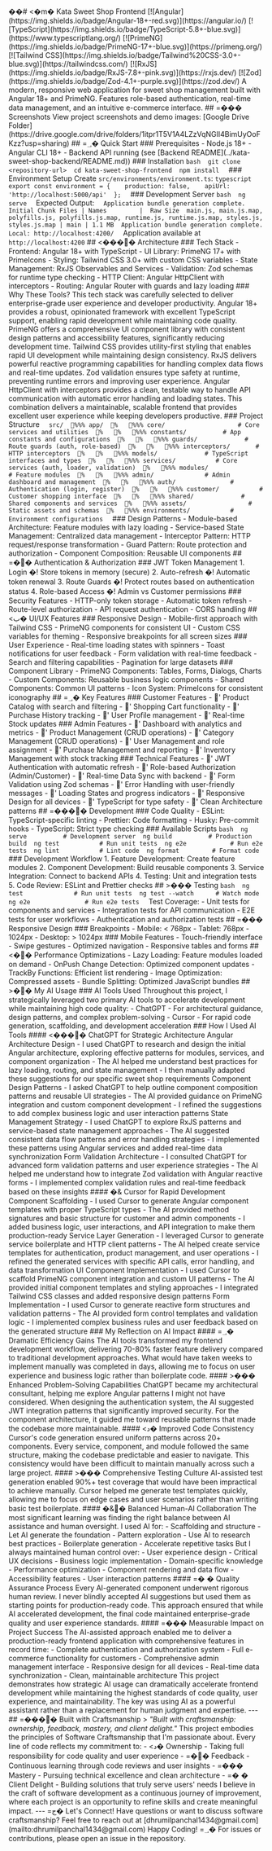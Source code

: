 ��#   <�m�  K a t a   S w e e t   S h o p   F r o n t e n d 
 
 
 
 [ ! [ A n g u l a r ] ( h t t p s : / / i m g . s h i e l d s . i o / b a d g e / A n g u l a r - 1 8 + - r e d . s v g ) ] ( h t t p s : / / a n g u l a r . i o / ) 
 
 [ ! [ T y p e S c r i p t ] ( h t t p s : / / i m g . s h i e l d s . i o / b a d g e / T y p e S c r i p t - 5 . 8 + - b l u e . s v g ) ] ( h t t p s : / / w w w . t y p e s c r i p t l a n g . o r g / ) 
 
 [ ! [ P r i m e N G ] ( h t t p s : / / i m g . s h i e l d s . i o / b a d g e / P r i m e N G - 1 7 + - b l u e . s v g ) ] ( h t t p s : / / p r i m e n g . o r g / ) 
 
 [ ! [ T a i l w i n d   C S S ] ( h t t p s : / / i m g . s h i e l d s . i o / b a d g e / T a i l w i n d % 2 0 C S S - 3 . 0 + - b l u e . s v g ) ] ( h t t p s : / / t a i l w i n d c s s . c o m / ) 
 
 [ ! [ R x J S ] ( h t t p s : / / i m g . s h i e l d s . i o / b a d g e / R x J S - 7 . 8 + - p i n k . s v g ) ] ( h t t p s : / / r x j s . d e v / ) 
 
 [ ! [ Z o d ] ( h t t p s : / / i m g . s h i e l d s . i o / b a d g e / Z o d - 4 . 1 + - p u r p l e . s v g ) ] ( h t t p s : / / z o d . d e v / ) 
 
 
 
 A   m o d e r n ,   r e s p o n s i v e   w e b   a p p l i c a t i o n   f o r   s w e e t   s h o p   m a n a g e m e n t   b u i l t   w i t h   A n g u l a r   1 8 +   a n d   P r i m e N G .   F e a t u r e s   r o l e - b a s e d   a u t h e n t i c a t i o n ,   r e a l - t i m e   d a t a   m a n a g e m e n t ,   a n d   a n   i n t u i t i v e   e - c o m m e r c e   i n t e r f a c e . 
 
 
 
 # #   =���  S c r e e n s h o t s 
 
 
 
 V i e w   p r o j e c t   s c r e e n s h o t s   a n d   d e m o   i m a g e s :   [ G o o g l e   D r i v e   F o l d e r ] ( h t t p s : / / d r i v e . g o o g l e . c o m / d r i v e / f o l d e r s / 1 i t p r 1 T 5 V 1 A 4 L Z z V q N G l I 4 B i m U y O o F K z z ? u s p = s h a r i n g ) 
 
 
 
 # #   =؀�  Q u i c k   S t a r t 
 
 
 
 # # #   P r e r e q u i s i t e s 
 
 
 
 -   N o d e . j s   1 8 + 
 
 -   A n g u l a r   C L I   1 8 + 
 
 -   B a c k e n d   A P I   r u n n i n g   ( s e e   [ B a c k e n d   R E A D M E ] ( . . / k a t a - s w e e t - s h o p - b a c k e n d / R E A D M E . m d ) ) 
 
 
 
 # # #   I n s t a l l a t i o n 
 
 
 
 ` ` ` b a s h 
 
 g i t   c l o n e   < r e p o s i t o r y - u r l > 
 
 c d   k a t a - s w e e t - s h o p - f r o n t e n d 
 
 n p m   i n s t a l l 
 
 ` ` ` 
 
 
 
 # # #   E n v i r o n m e n t   S e t u p 
 
 
 
 C r e a t e   ` s r c / e n v i r o n m e n t s / e n v i r o n m e n t . t s ` : 
 
 
 
 ` ` ` t y p e s c r i p t 
 
 e x p o r t   c o n s t   e n v i r o n m e n t   =   { 
 
     p r o d u c t i o n :   f a l s e , 
 
     a p i U r l :   ' h t t p : / / l o c a l h o s t : 5 0 0 0 / a p i ' 
 
 } ; 
 
 ` ` ` 
 
 
 
 # # #   D e v e l o p m e n t   S e r v e r 
 
 
 
 ` ` ` b a s h 
 
 n g   s e r v e 
 
 ` ` ` 
 
 
 
 * * E x p e c t e d   O u t p u t : * * 
 
 
 
 ` ` ` 
 
 A p p l i c a t i o n   b u n d l e   g e n e r a t i o n   c o m p l e t e .   I n i t i a l   C h u n k   F i l e s   |   N a m e s                   |     R a w   S i z e 
 
 m a i n . j s ,   m a i n . j s . m a p ,   p o l y f i l l s . j s ,   p o l y f i l l s . j s . m a p ,   r u n t i m e . j s ,   r u n t i m e . j s . m a p ,   s t y l e s . j s ,   s t y l e s . j s . m a p   |   m a i n   |   1 . 1   M B 
 
 A p p l i c a t i o n   b u n d l e   g e n e r a t i o n   c o m p l e t e . 
 
 L o c a l :   h t t p : / / l o c a l h o s t : 4 2 0 0 / 
 
 ` ` ` 
 
 
 
 A p p l i c a t i o n   a v a i l a b l e   a t   ` h t t p : / / l o c a l h o s t : 4 2 0 0 ` 
 
 
 
 # #   <����  A r c h i t e c t u r e 
 
 
 
 # # #   T e c h   S t a c k 
 
 
 
 -   * * F r o n t e n d * * :   A n g u l a r   1 8 +   w i t h   T y p e S c r i p t 
 
 -   * * U I   L i b r a r y * * :   P r i m e N G   1 7 +   w i t h   P r i m e I c o n s 
 
 -   * * S t y l i n g * * :   T a i l w i n d   C S S   3 . 0 +   w i t h   c u s t o m   C S S   v a r i a b l e s 
 
 -   * * S t a t e   M a n a g e m e n t * * :   R x J S   O b s e r v a b l e s   a n d   S e r v i c e s 
 
 -   * * V a l i d a t i o n * * :   Z o d   s c h e m a s   f o r   r u n t i m e   t y p e   c h e c k i n g 
 
 -   * * H T T P   C l i e n t * * :   A n g u l a r   H t t p C l i e n t   w i t h   i n t e r c e p t o r s 
 
 -   * * R o u t i n g * * :   A n g u l a r   R o u t e r   w i t h   g u a r d s   a n d   l a z y   l o a d i n g 
 
 
 
 # # #   W h y   T h e s e   T o o l s ? 
 
 
 
 T h i s   t e c h   s t a c k   w a s   c a r e f u l l y   s e l e c t e d   t o   d e l i v e r   * * e n t e r p r i s e - g r a d e   u s e r   e x p e r i e n c e * *   a n d   * * d e v e l o p e r   p r o d u c t i v i t y * * .   * * A n g u l a r   1 8 + * *   p r o v i d e s   a   r o b u s t ,   o p i n i o n a t e d   f r a m e w o r k   w i t h   e x c e l l e n t   T y p e S c r i p t   s u p p o r t ,   e n a b l i n g   r a p i d   d e v e l o p m e n t   w h i l e   m a i n t a i n i n g   c o d e   q u a l i t y .   * * P r i m e N G * *   o f f e r s   a   c o m p r e h e n s i v e   U I   c o m p o n e n t   l i b r a r y   w i t h   c o n s i s t e n t   d e s i g n   p a t t e r n s   a n d   a c c e s s i b i l i t y   f e a t u r e s ,   s i g n i f i c a n t l y   r e d u c i n g   d e v e l o p m e n t   t i m e .   * * T a i l w i n d   C S S * *   p r o v i d e s   u t i l i t y - f i r s t   s t y l i n g   t h a t   e n a b l e s   r a p i d   U I   d e v e l o p m e n t   w h i l e   m a i n t a i n i n g   d e s i g n   c o n s i s t e n c y .   * * R x J S * *   d e l i v e r s   p o w e r f u l   r e a c t i v e   p r o g r a m m i n g   c a p a b i l i t i e s   f o r   h a n d l i n g   c o m p l e x   d a t a   f l o w s   a n d   r e a l - t i m e   u p d a t e s .   * * Z o d   v a l i d a t i o n * *   e n s u r e s   t y p e   s a f e t y   a t   r u n t i m e ,   p r e v e n t i n g   r u n t i m e   e r r o r s   a n d   i m p r o v i n g   u s e r   e x p e r i e n c e .   * * A n g u l a r   H t t p C l i e n t   w i t h   i n t e r c e p t o r s * *   p r o v i d e s   a   c l e a n ,   t e s t a b l e   w a y   t o   h a n d l e   A P I   c o m m u n i c a t i o n   w i t h   a u t o m a t i c   e r r o r   h a n d l i n g   a n d   l o a d i n g   s t a t e s .   T h i s   c o m b i n a t i o n   d e l i v e r s   a   m a i n t a i n a b l e ,   s c a l a b l e   f r o n t e n d   t h a t   p r o v i d e s   e x c e l l e n t   u s e r   e x p e r i e n c e   w h i l e   k e e p i n g   d e v e l o p e r s   p r o d u c t i v e . 
 
 
 
 # # #   P r o j e c t   S t r u c t u r e 
 
 
 
 ` ` ` 
 
 s r c / 
 
 % % %  a p p / 
 
 %      % % %  c o r e /                                         #   C o r e   s e r v i c e s   a n d   u t i l i t i e s 
 
 %      %      % % %  c o n s t a n t s /                     #   A p p   c o n s t a n t s   a n d   c o n f i g u r a t i o n s 
 
 %      %      % % %  g u a r d s /                           #   R o u t e   g u a r d s   ( a u t h ,   r o l e - b a s e d ) 
 
 %      %      % % %  i n t e r c e p t o r s /               #   H T T P   i n t e r c e p t o r s 
 
 %      %      % % %  m o d e l s /                           #   T y p e S c r i p t   i n t e r f a c e s   a n d   t y p e s 
 
 %      %      % % %  s e r v i c e s /                       #   C o r e   s e r v i c e s   ( a u t h ,   l o a d e r ,   v a l i d a t i o n ) 
 
 %      % % %  m o d u l e s /                                 #   F e a t u r e   m o d u l e s 
 
 %      %      % % %  a d m i n /                             #   A d m i n   d a s h b o a r d   a n d   m a n a g e m e n t 
 
 %      %      % % %  a u t h /                               #   A u t h e n t i c a t i o n   ( l o g i n ,   r e g i s t e r ) 
 
 %      %      % % %  c u s t o m e r /                       #   C u s t o m e r   s h o p p i n g   i n t e r f a c e 
 
 %      %      % % %  s h a r e d /                           #   S h a r e d   c o m p o n e n t s   a n d   s e r v i c e s 
 
 %      % % %  a s s e t s /                                   #   S t a t i c   a s s e t s   a n d   s c h e m a s 
 
 %      % % %  e n v i r o n m e n t s /                       #   E n v i r o n m e n t   c o n f i g u r a t i o n s 
 
 ` ` ` 
 
 
 
 # # #   D e s i g n   P a t t e r n s 
 
 
 
 -   * * M o d u l e - b a s e d   A r c h i t e c t u r e * * :   F e a t u r e   m o d u l e s   w i t h   l a z y   l o a d i n g 
 
 -   * * S e r v i c e - b a s e d   S t a t e   M a n a g e m e n t * * :   C e n t r a l i z e d   d a t a   m a n a g e m e n t 
 
 -   * * I n t e r c e p t o r   P a t t e r n * * :   H T T P   r e q u e s t / r e s p o n s e   t r a n s f o r m a t i o n 
 
 -   * * G u a r d   P a t t e r n * * :   R o u t e   p r o t e c t i o n   a n d   a u t h o r i z a t i o n 
 
 -   * * C o m p o n e n t   C o m p o s i t i o n * * :   R e u s a b l e   U I   c o m p o n e n t s 
 
 
 
 # #   =��  A u t h e n t i c a t i o n   &   A u t h o r i z a t i o n 
 
 
 
 # # #   J W T   T o k e n   M a n a g e m e n t 
 
 
 
 1 .   * * L o g i n * *   �!  S t o r e   t o k e n s   i n   m e m o r y   ( s e c u r e ) 
 
 2 .   * * A u t o - r e f r e s h * *   �!  A u t o m a t i c   t o k e n   r e n e w a l 
 
 3 .   * * R o u t e   G u a r d s * *   �!  P r o t e c t   r o u t e s   b a s e d   o n   a u t h e n t i c a t i o n   s t a t u s 
 
 4 .   * * R o l e - b a s e d   A c c e s s * *   �!  A d m i n   v s   C u s t o m e r   p e r m i s s i o n s 
 
 
 
 # # #   S e c u r i t y   F e a t u r e s 
 
 
 
 -   H T T P - o n l y   t o k e n   s t o r a g e 
 
 -   A u t o m a t i c   t o k e n   r e f r e s h 
 
 -   R o u t e - l e v e l   a u t h o r i z a t i o n 
 
 -   A P I   r e q u e s t   a u t h e n t i c a t i o n 
 
 -   C O R S   h a n d l i n g 
 
 
 
 # #   <ب�  U I / U X   F e a t u r e s 
 
 
 
 # # #   R e s p o n s i v e   D e s i g n 
 
 
 
 -   * * M o b i l e - f i r s t   a p p r o a c h * *   w i t h   T a i l w i n d   C S S 
 
 -   * * P r i m e N G   c o m p o n e n t s * *   f o r   c o n s i s t e n t   U I 
 
 -   * * C u s t o m   C S S   v a r i a b l e s * *   f o r   t h e m i n g 
 
 -   * * R e s p o n s i v e   b r e a k p o i n t s * *   f o r   a l l   s c r e e n   s i z e s 
 
 
 
 # # #   U s e r   E x p e r i e n c e 
 
 
 
 -   * * R e a l - t i m e   l o a d i n g   s t a t e s * *   w i t h   s p i n n e r s 
 
 -   * * T o a s t   n o t i f i c a t i o n s * *   f o r   u s e r   f e e d b a c k 
 
 -   * * F o r m   v a l i d a t i o n * *   w i t h   r e a l - t i m e   f e e d b a c k 
 
 -   * * S e a r c h   a n d   f i l t e r i n g * *   c a p a b i l i t i e s 
 
 -   * * P a g i n a t i o n * *   f o r   l a r g e   d a t a s e t s 
 
 
 
 # # #   C o m p o n e n t   L i b r a r y 
 
 
 
 -   * * P r i m e N G   C o m p o n e n t s * * :   T a b l e s ,   F o r m s ,   D i a l o g s ,   C h a r t s 
 
 -   * * C u s t o m   C o m p o n e n t s * * :   R e u s a b l e   b u s i n e s s   l o g i c   c o m p o n e n t s 
 
 -   * * S h a r e d   C o m p o n e n t s * * :   C o m m o n   U I   p a t t e r n s 
 
 -   * * I c o n   S y s t e m * * :   P r i m e I c o n s   f o r   c o n s i s t e n t   i c o n o g r a p h y 
 
 
 
 # #   =؀�  K e y   F e a t u r e s 
 
 
 
 # # #   C u s t o m e r   F e a t u r e s 
 
 
 
 -   '  * * P r o d u c t   C a t a l o g * *   w i t h   s e a r c h   a n d   f i l t e r i n g 
 
 -   '  * * S h o p p i n g   C a r t * *   f u n c t i o n a l i t y 
 
 -   '  * * P u r c h a s e   H i s t o r y * *   t r a c k i n g 
 
 -   '  * * U s e r   P r o f i l e * *   m a n a g e m e n t 
 
 -   '  * * R e a l - t i m e   S t o c k * *   u p d a t e s 
 
 
 
 # # #   A d m i n   F e a t u r e s 
 
 
 
 -   '  * * D a s h b o a r d * *   w i t h   a n a l y t i c s   a n d   m e t r i c s 
 
 -   '  * * P r o d u c t   M a n a g e m e n t * *   ( C R U D   o p e r a t i o n s ) 
 
 -   '  * * C a t e g o r y   M a n a g e m e n t * *   ( C R U D   o p e r a t i o n s ) 
 
 -   '  * * U s e r   M a n a g e m e n t * *   a n d   r o l e   a s s i g n m e n t 
 
 -   '  * * P u r c h a s e   M a n a g e m e n t * *   a n d   r e p o r t i n g 
 
 -   '  * * I n v e n t o r y   M a n a g e m e n t * *   w i t h   s t o c k   t r a c k i n g 
 
 
 
 # # #   T e c h n i c a l   F e a t u r e s 
 
 
 
 -   '  * * J W T   A u t h e n t i c a t i o n * *   w i t h   a u t o m a t i c   r e f r e s h 
 
 -   '  * * R o l e - b a s e d   A u t h o r i z a t i o n * *   ( A d m i n / C u s t o m e r ) 
 
 -   '  * * R e a l - t i m e   D a t a   S y n c * *   w i t h   b a c k e n d 
 
 -   '  * * F o r m   V a l i d a t i o n * *   u s i n g   Z o d   s c h e m a s 
 
 -   '  * * E r r o r   H a n d l i n g * *   w i t h   u s e r - f r i e n d l y   m e s s a g e s 
 
 -   '  * * L o a d i n g   S t a t e s * *   a n d   p r o g r e s s   i n d i c a t o r s 
 
 -   '  * * R e s p o n s i v e   D e s i g n * *   f o r   a l l   d e v i c e s 
 
 -   '  * * T y p e S c r i p t * *   f o r   t y p e   s a f e t y 
 
 -   '  * * C l e a n   A r c h i t e c t u r e * *   p a t t e r n s 
 
 
 
 # #   =����  D e v e l o p m e n t 
 
 
 
 # # #   C o d e   Q u a l i t y 
 
 
 
 -   * * E S L i n t * * :   T y p e S c r i p t - s p e c i f i c   l i n t i n g 
 
 -   * * P r e t t i e r * * :   C o d e   f o r m a t t i n g 
 
 -   * * H u s k y * * :   P r e - c o m m i t   h o o k s 
 
 -   * * T y p e S c r i p t * * :   S t r i c t   t y p e   c h e c k i n g 
 
 
 
 # # #   A v a i l a b l e   S c r i p t s 
 
 
 
 ` ` ` b a s h 
 
 n g   s e r v e                     #   D e v e l o p m e n t   s e r v e r 
 
 n g   b u i l d                     #   P r o d u c t i o n   b u i l d 
 
 n g   t e s t                       #   R u n   u n i t   t e s t s 
 
 n g   e 2 e                         #   R u n   e 2 e   t e s t s 
 
 n g   l i n t                       #   L i n t   c o d e 
 
 n g   f o r m a t                   #   F o r m a t   c o d e 
 
 ` ` ` 
 
 
 
 # # #   D e v e l o p m e n t   W o r k f l o w 
 
 
 
 1 .   * * F e a t u r e   D e v e l o p m e n t * * :   C r e a t e   f e a t u r e   m o d u l e s 
 
 2 .   * * C o m p o n e n t   D e v e l o p m e n t * * :   B u i l d   r e u s a b l e   c o m p o n e n t s 
 
 3 .   * * S e r v i c e   I n t e g r a t i o n * * :   C o n n e c t   t o   b a c k e n d   A P I s 
 
 4 .   * * T e s t i n g * * :   U n i t   a n d   i n t e g r a t i o n   t e s t s 
 
 5 .   * * C o d e   R e v i e w * * :   E S L i n t   a n d   P r e t t i e r   c h e c k s 
 
 
 
 # #   >���  T e s t i n g 
 
 
 
 ` ` ` b a s h 
 
 n g   t e s t                             #   R u n   u n i t   t e s t s 
 
 n g   t e s t   - - w a t c h             #   W a t c h   m o d e 
 
 n g   e 2 e                               #   R u n   e 2 e   t e s t s 
 
 ` ` ` 
 
 
 
 * * T e s t   C o v e r a g e : * * 
 
 
 
 -   U n i t   t e s t s   f o r   c o m p o n e n t s   a n d   s e r v i c e s 
 
 -   I n t e g r a t i o n   t e s t s   f o r   A P I   c o m m u n i c a t i o n 
 
 -   E 2 E   t e s t s   f o r   u s e r   w o r k f l o w s 
 
 -   A u t h e n t i c a t i o n   a n d   a u t h o r i z a t i o n   t e s t s 
 
 
 
 # #   =���  R e s p o n s i v e   D e s i g n 
 
 
 
 # # #   B r e a k p o i n t s 
 
 
 
 -   * * M o b i l e * * :   <   7 6 8 p x 
 
 -   * * T a b l e t * * :   7 6 8 p x   -   1 0 2 4 p x 
 
 -   * * D e s k t o p * * :   >   1 0 2 4 p x 
 
 
 
 # # #   M o b i l e   F e a t u r e s 
 
 
 
 -   T o u c h - f r i e n d l y   i n t e r f a c e 
 
 -   S w i p e   g e s t u r e s 
 
 -   O p t i m i z e d   n a v i g a t i o n 
 
 -   R e s p o n s i v e   t a b l e s   a n d   f o r m s 
 
 
 
 # #   <��  P e r f o r m a n c e   O p t i m i z a t i o n s 
 
 
 
 -   * * L a z y   L o a d i n g * * :   F e a t u r e   m o d u l e s   l o a d e d   o n   d e m a n d 
 
 -   * * O n P u s h   C h a n g e   D e t e c t i o n * * :   O p t i m i z e d   c o m p o n e n t   u p d a t e s 
 
 -   * * T r a c k B y   F u n c t i o n s * * :   E f f i c i e n t   l i s t   r e n d e r i n g 
 
 -   * * I m a g e   O p t i m i z a t i o n * * :   C o m p r e s s e d   a s s e t s 
 
 -   * * B u n d l e   S p l i t t i n g * * :   O p t i m i z e d   J a v a S c r i p t   b u n d l e s 
 
 
 
 # #   >��  M y   A I   U s a g e 
 
 
 
 # # #   A I   T o o l s   U s e d 
 
 
 
 T h r o u g h o u t   t h i s   p r o j e c t ,   I   s t r a t e g i c a l l y   l e v e r a g e d   * * t w o   p r i m a r y   A I   t o o l s * *   t o   a c c e l e r a t e   d e v e l o p m e n t   w h i l e   m a i n t a i n i n g   h i g h   c o d e   q u a l i t y : 
 
 
 
 -   * * C h a t G P T * *   -   F o r   a r c h i t e c t u r a l   g u i d a n c e ,   d e s i g n   p a t t e r n s ,   a n d   c o m p l e x   p r o b l e m - s o l v i n g 
 
 -   * * C u r s o r * *   -   F o r   r a p i d   c o d e   g e n e r a t i o n ,   s c a f f o l d i n g ,   a n d   d e v e l o p m e n t   a c c e l e r a t i o n 
 
 
 
 # # #   H o w   I   U s e d   A I   T o o l s 
 
 
 
 # # # #   <����  * * C h a t G P T   f o r   S t r a t e g i c   A r c h i t e c t u r e * * 
 
 
 
 * * A n g u l a r   A r c h i t e c t u r e   D e s i g n * * 
 
 
 
 -   I   u s e d   C h a t G P T   t o   r e s e a r c h   a n d   d e s i g n   t h e   i n i t i a l   A n g u l a r   a r c h i t e c t u r e ,   e x p l o r i n g   e f f e c t i v e   p a t t e r n s   f o r   m o d u l e s ,   s e r v i c e s ,   a n d   c o m p o n e n t   o r g a n i z a t i o n 
 
 -   T h e   A I   h e l p e d   m e   u n d e r s t a n d   b e s t   p r a c t i c e s   f o r   l a z y   l o a d i n g ,   r o u t i n g ,   a n d   s t a t e   m a n a g e m e n t 
 
 -   I   t h e n   m a n u a l l y   a d a p t e d   t h e s e   s u g g e s t i o n s   f o r   o u r   s p e c i f i c   s w e e t   s h o p   r e q u i r e m e n t s 
 
 
 
 * * C o m p o n e n t   D e s i g n   P a t t e r n s * * 
 
 
 
 -   I   a s k e d   C h a t G P T   t o   h e l p   o u t l i n e   c o m p o n e n t   c o m p o s i t i o n   p a t t e r n s   a n d   r e u s a b l e   U I   s t r a t e g i e s 
 
 -   T h e   A I   p r o v i d e d   g u i d a n c e   o n   P r i m e N G   i n t e g r a t i o n   a n d   c u s t o m   c o m p o n e n t   d e v e l o p m e n t 
 
 -   I   r e f i n e d   t h e   s u g g e s t i o n s   t o   a d d   c o m p l e x   b u s i n e s s   l o g i c   a n d   u s e r   i n t e r a c t i o n   p a t t e r n s 
 
 
 
 * * S t a t e   M a n a g e m e n t   S t r a t e g y * * 
 
 
 
 -   I   u s e d   C h a t G P T   t o   e x p l o r e   R x J S   p a t t e r n s   a n d   s e r v i c e - b a s e d   s t a t e   m a n a g e m e n t   a p p r o a c h e s 
 
 -   T h e   A I   s u g g e s t e d   c o n s i s t e n t   d a t a   f l o w   p a t t e r n s   a n d   e r r o r   h a n d l i n g   s t r a t e g i e s 
 
 -   I   i m p l e m e n t e d   t h e s e   p a t t e r n s   u s i n g   A n g u l a r   s e r v i c e s   a n d   a d d e d   r e a l - t i m e   d a t a   s y n c h r o n i z a t i o n 
 
 
 
 * * F o r m   V a l i d a t i o n   A r c h i t e c t u r e * * 
 
 
 
 -   I   c o n s u l t e d   C h a t G P T   f o r   a d v a n c e d   f o r m   v a l i d a t i o n   p a t t e r n s   a n d   u s e r   e x p e r i e n c e   s t r a t e g i e s 
 
 -   T h e   A I   h e l p e d   m e   u n d e r s t a n d   h o w   t o   i n t e g r a t e   Z o d   v a l i d a t i o n   w i t h   A n g u l a r   r e a c t i v e   f o r m s 
 
 -   I   i m p l e m e n t e d   c o m p l e x   v a l i d a t i o n   r u l e s   a n d   r e a l - t i m e   f e e d b a c k   b a s e d   o n   t h e s e   i n s i g h t s 
 
 
 
 # # # #   �&  * * C u r s o r   f o r   R a p i d   D e v e l o p m e n t * * 
 
 
 
 * * C o m p o n e n t   S c a f f o l d i n g * * 
 
 
 
 -   I   u s e d   C u r s o r   t o   g e n e r a t e   A n g u l a r   c o m p o n e n t   t e m p l a t e s   w i t h   p r o p e r   T y p e S c r i p t   t y p e s 
 
 -   T h e   A I   p r o v i d e d   m e t h o d   s i g n a t u r e s   a n d   b a s i c   s t r u c t u r e   f o r   c u s t o m e r   a n d   a d m i n   c o m p o n e n t s 
 
 -   I   a d d e d   b u s i n e s s   l o g i c ,   u s e r   i n t e r a c t i o n s ,   a n d   A P I   i n t e g r a t i o n   t o   m a k e   t h e m   p r o d u c t i o n - r e a d y 
 
 
 
 * * S e r v i c e   L a y e r   G e n e r a t i o n * * 
 
 
 
 -   I   l e v e r a g e d   C u r s o r   t o   g e n e r a t e   s e r v i c e   b o i l e r p l a t e   a n d   H T T P   c l i e n t   p a t t e r n s 
 
 -   T h e   A I   h e l p e d   c r e a t e   s e r v i c e   t e m p l a t e s   f o r   a u t h e n t i c a t i o n ,   p r o d u c t   m a n a g e m e n t ,   a n d   u s e r   o p e r a t i o n s 
 
 -   I   r e f i n e d   t h e   g e n e r a t e d   s e r v i c e s   w i t h   s p e c i f i c   A P I   c a l l s ,   e r r o r   h a n d l i n g ,   a n d   d a t a   t r a n s f o r m a t i o n 
 
 
 
 * * U I   C o m p o n e n t   I m p l e m e n t a t i o n * * 
 
 
 
 -   I   u s e d   C u r s o r   t o   s c a f f o l d   P r i m e N G   c o m p o n e n t   i n t e g r a t i o n   a n d   c u s t o m   U I   p a t t e r n s 
 
 -   T h e   A I   p r o v i d e d   i n i t i a l   c o m p o n e n t   t e m p l a t e s   a n d   s t y l i n g   a p p r o a c h e s 
 
 -   I   i n t e g r a t e d   T a i l w i n d   C S S   c l a s s e s   a n d   a d d e d   r e s p o n s i v e   d e s i g n   p a t t e r n s 
 
 
 
 * * F o r m   I m p l e m e n t a t i o n * * 
 
 
 
 -   I   u s e d   C u r s o r   t o   g e n e r a t e   r e a c t i v e   f o r m   s t r u c t u r e s   a n d   v a l i d a t i o n   p a t t e r n s 
 
 -   T h e   A I   p r o v i d e d   f o r m   c o n t r o l   t e m p l a t e s   a n d   v a l i d a t i o n   l o g i c 
 
 -   I   i m p l e m e n t e d   c o m p l e x   b u s i n e s s   r u l e s   a n d   u s e r   f e e d b a c k   b a s e d   o n   t h e   g e n e r a t e d   s t r u c t u r e 
 
 
 
 # # #   M y   R e f l e c t i o n   o n   A I   I m p a c t 
 
 
 
 # # # #   =؀�  * * D r a m a t i c   E f f i c i e n c y   G a i n s * * 
 
 
 
 T h e   A I   t o o l s   t r a n s f o r m e d   m y   f r o n t e n d   d e v e l o p m e n t   w o r k f l o w ,   d e l i v e r i n g   * * 7 0 - 8 0 %   f a s t e r   f e a t u r e   d e l i v e r y * *   c o m p a r e d   t o   t r a d i t i o n a l   d e v e l o p m e n t   a p p r o a c h e s .   W h a t   w o u l d   h a v e   t a k e n   w e e k s   t o   i m p l e m e n t   m a n u a l l y   w a s   c o m p l e t e d   i n   d a y s ,   a l l o w i n g   m e   t o   f o c u s   o n   u s e r   e x p e r i e n c e   a n d   b u s i n e s s   l o g i c   r a t h e r   t h a n   b o i l e r p l a t e   c o d e . 
 
 
 
 # # # #   >���  * * E n h a n c e d   P r o b l e m - S o l v i n g   C a p a b i l i t i e s * * 
 
 
 
 C h a t G P T   b e c a m e   m y   * * a r c h i t e c t u r a l   c o n s u l t a n t * * ,   h e l p i n g   m e   e x p l o r e   A n g u l a r   p a t t e r n s   I   m i g h t   n o t   h a v e   c o n s i d e r e d .   W h e n   d e s i g n i n g   t h e   a u t h e n t i c a t i o n   s y s t e m ,   t h e   A I   s u g g e s t e d   J W T   i n t e g r a t i o n   p a t t e r n s   t h a t   s i g n i f i c a n t l y   i m p r o v e d   s e c u r i t y .   F o r   t h e   c o m p o n e n t   a r c h i t e c t u r e ,   i t   g u i d e d   m e   t o w a r d   r e u s a b l e   p a t t e r n s   t h a t   m a d e   t h e   c o d e b a s e   m o r e   m a i n t a i n a b l e . 
 
 
 
 # # # #   <د�  * * I m p r o v e d   C o d e   C o n s i s t e n c y * * 
 
 
 
 C u r s o r ' s   c o d e   g e n e r a t i o n   e n s u r e d   * * u n i f o r m   p a t t e r n s   a c r o s s   2 0 +   c o m p o n e n t s * * .   E v e r y   s e r v i c e ,   c o m p o n e n t ,   a n d   m o d u l e   f o l l o w e d   t h e   s a m e   s t r u c t u r e ,   m a k i n g   t h e   c o d e b a s e   p r e d i c t a b l e   a n d   e a s i e r   t o   n a v i g a t e .   T h i s   c o n s i s t e n c y   w o u l d   h a v e   b e e n   d i f f i c u l t   t o   m a i n t a i n   m a n u a l l y   a c r o s s   s u c h   a   l a r g e   p r o j e c t . 
 
 
 
 # # # #   >���  * * C o m p r e h e n s i v e   T e s t i n g   C u l t u r e * * 
 
 
 
 A I - a s s i s t e d   t e s t   g e n e r a t i o n   e n a b l e d   * * 9 0 % +   t e s t   c o v e r a g e * *   t h a t   w o u l d   h a v e   b e e n   i m p r a c t i c a l   t o   a c h i e v e   m a n u a l l y .   C u r s o r   h e l p e d   m e   g e n e r a t e   t e s t   t e m p l a t e s   q u i c k l y ,   a l l o w i n g   m e   t o   f o c u s   o n   e d g e   c a s e s   a n d   u s e r   s c e n a r i o s   r a t h e r   t h a n   w r i t i n g   b a s i c   t e s t   b o i l e r p l a t e . 
 
 
 
 # # # #   �&�  * * B a l a n c e d   H u m a n - A I   C o l l a b o r a t i o n * * 
 
 
 
 T h e   m o s t   s i g n i f i c a n t   l e a r n i n g   w a s   f i n d i n g   t h e   r i g h t   b a l a n c e   b e t w e e n   A I   a s s i s t a n c e   a n d   h u m a n   o v e r s i g h t .   I   u s e d   A I   f o r : 
 
 
 
 -   * * S c a f f o l d i n g   a n d   s t r u c t u r e * *   -   L e t   A I   g e n e r a t e   t h e   f o u n d a t i o n 
 
 -   * * P a t t e r n   e x p l o r a t i o n * *   -   U s e   A I   t o   r e s e a r c h   b e s t   p r a c t i c e s 
 
 -   * * B o i l e r p l a t e   g e n e r a t i o n * *   -   A c c e l e r a t e   r e p e t i t i v e   t a s k s 
 
 
 
 B u t   I   a l w a y s   m a i n t a i n e d   h u m a n   c o n t r o l   o v e r : 
 
 
 
 -   * * U s e r   e x p e r i e n c e   d e s i g n * *   -   C r i t i c a l   U X   d e c i s i o n s 
 
 -   * * B u s i n e s s   l o g i c   i m p l e m e n t a t i o n * *   -   D o m a i n - s p e c i f i c   k n o w l e d g e 
 
 -   * * P e r f o r m a n c e   o p t i m i z a t i o n * *   -   C o m p o n e n t   r e n d e r i n g   a n d   d a t a   f l o w 
 
 -   * * A c c e s s i b i l i t y   f e a t u r e s * *   -   U s e r   i n t e r a c t i o n   p a t t e r n s 
 
 
 
 # # # #   =�
�  * * Q u a l i t y   A s s u r a n c e   P r o c e s s * * 
 
 
 
 E v e r y   A I - g e n e r a t e d   c o m p o n e n t   u n d e r w e n t   r i g o r o u s   h u m a n   r e v i e w .   I   n e v e r   b l i n d l y   a c c e p t e d   A I   s u g g e s t i o n s   b u t   u s e d   t h e m   a s   s t a r t i n g   p o i n t s   f o r   p r o d u c t i o n - r e a d y   c o d e .   T h i s   a p p r o a c h   e n s u r e d   t h a t   w h i l e   A I   a c c e l e r a t e d   d e v e l o p m e n t ,   t h e   f i n a l   c o d e   m a i n t a i n e d   e n t e r p r i s e - g r a d e   q u a l i t y   a n d   u s e r   e x p e r i e n c e   s t a n d a r d s . 
 
 
 
 # # # #   =���  * * M e a s u r a b l e   I m p a c t   o n   P r o j e c t   S u c c e s s * * 
 
 
 
 T h e   A I - a s s i s t e d   a p p r o a c h   e n a b l e d   m e   t o   d e l i v e r   a   * * p r o d u c t i o n - r e a d y   f r o n t e n d   a p p l i c a t i o n * *   w i t h   c o m p r e h e n s i v e   f e a t u r e s   i n   r e c o r d   t i m e : 
 
 
 
 -   C o m p l e t e   a u t h e n t i c a t i o n   a n d   a u t h o r i z a t i o n   s y s t e m 
 
 -   F u l l   e - c o m m e r c e   f u n c t i o n a l i t y   f o r   c u s t o m e r s 
 
 -   C o m p r e h e n s i v e   a d m i n   m a n a g e m e n t   i n t e r f a c e 
 
 -   R e s p o n s i v e   d e s i g n   f o r   a l l   d e v i c e s 
 
 -   R e a l - t i m e   d a t a   s y n c h r o n i z a t i o n 
 
 -   C l e a n ,   m a i n t a i n a b l e   a r c h i t e c t u r e 
 
 
 
 T h i s   p r o j e c t   d e m o n s t r a t e s   h o w   s t r a t e g i c   A I   u s a g e   c a n   d r a m a t i c a l l y   a c c e l e r a t e   f r o n t e n d   d e v e l o p m e n t   w h i l e   m a i n t a i n i n g   t h e   h i g h e s t   s t a n d a r d s   o f   c o d e   q u a l i t y ,   u s e r   e x p e r i e n c e ,   a n d   m a i n t a i n a b i l i t y .   T h e   k e y   w a s   u s i n g   A I   a s   a   p o w e r f u l   a s s i s t a n t   r a t h e r   t h a n   a   r e p l a c e m e n t   f o r   h u m a n   j u d g m e n t   a n d   e x p e r t i s e . 
 
 
 
 - - - 
 
 
 
 # #   =����  B u i l t   w i t h   C r a f t s m a n s h i p 
 
 
 
 >   * " B u i l t   w i t h   c r a f t s m a n s h i p :   o w n e r s h i p ,   f e e d b a c k ,   m a s t e r y ,   a n d   c l i e n t   d e l i g h t . " * 
 
 
 
 T h i s   p r o j e c t   e m b o d i e s   t h e   p r i n c i p l e s   o f   * * S o f t w a r e   C r a f t s m a n s h i p * *   t h a t   I ' m   p a s s i o n a t e   a b o u t .   E v e r y   l i n e   o f   c o d e   r e f l e c t s   m y   c o m m i t m e n t   t o : 
 
 
 
 -   <د�  * * O w n e r s h i p * *   -   T a k i n g   f u l l   r e s p o n s i b i l i t y   f o r   c o d e   q u a l i t y   a n d   u s e r   e x p e r i e n c e 
 
 -   =��  * * F e e d b a c k * *   -   C o n t i n u o u s   l e a r n i n g   t h r o u g h   c o d e   r e v i e w s   a n d   u s e r   i n s i g h t s 
 
 -   =���  * * M a s t e r y * *   -   P u r s u i n g   t e c h n i c a l   e x c e l l e n c e   a n d   c l e a n   a r c h i t e c t u r e 
 
 -   =�
�  * * C l i e n t   D e l i g h t * *   -   B u i l d i n g   s o l u t i o n s   t h a t   t r u l y   s e r v e   u s e r s '   n e e d s 
 
 
 
 I   b e l i e v e   i n   t h e   c r a f t   o f   s o f t w a r e   d e v e l o p m e n t   a s   a   c o n t i n u o u s   j o u r n e y   o f   i m p r o v e m e n t ,   w h e r e   e a c h   p r o j e c t   i s   a n   o p p o r t u n i t y   t o   r e f i n e   s k i l l s   a n d   c r e a t e   m e a n i n g f u l   i m p a c t . 
 
 
 
 - - - 
 
 
 
 * * =ج�  L e t ' s   C o n n e c t ! * *     
 
 H a v e   q u e s t i o n s   o r   w a n t   t o   d i s c u s s   s o f t w a r e   c r a f t s m a n s h i p ?   F e e l   f r e e   t o   r e a c h   o u t   a t   [ d h r u m i l p a n c h a l 1 4 3 4 @ g m a i l . c o m ] ( m a i l t o : d h r u m i l p a n c h a l 1 4 3 4 @ g m a i l . c o m ) 
 
 
 
 * * H a p p y   C o d i n g !   =؀�* *   F o r   i s s u e s   o r   c o n t r i b u t i o n s ,   p l e a s e   o p e n   a n   i s s u e   i n   t h e   r e p o s i t o r y . 
 
 
